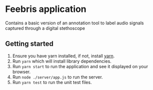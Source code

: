 # Feebris application

Contains a basic version of an annotation tool to label audio signals captured
through a digital stethoscope

## Getting started

1. Ensure you have yarn installed, if not, install [yarn](https://yarnpkg.com/en/docs/install).
2. Run `yarn` which will install library dependencies.
3. Run `yarn start` to run the application and see it displayed on your browser.
4. Run `node ./server/app.js` to run the server.
5. Run `yarn test` to run the unit test files.
